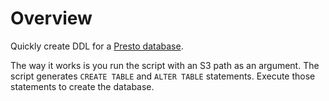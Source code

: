 # Overview

Quickly create DDL for a [Presto database](https://prestodb.io/docs/current/).

The way it works is you run the script with an S3 path as an
argument. The script generates `CREATE TABLE` and `ALTER TABLE`
statements. Execute those statements to create the database.
